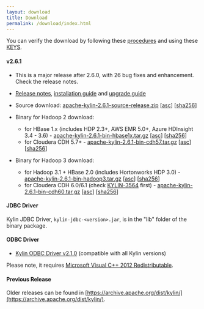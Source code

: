 ```yaml
---
layout: download
title: Download
permalink: /download/index.html
---
```


You can verify the download by following these [procedures](https://www.apache.org/info/verification.html) and using these [KEYS](https://www.apache.org/dist/kylin/KEYS).

#### v2.6.1
- This is a major release after 2.6.0, with 26 bug fixes and enhancement. Check the release notes.
- [Release notes](/docs/release_notes.html), [installation guide](/docs/install/index.html) and [upgrade guide](/docs/howto/howto_upgrade.html)
- Source download: [apache-kylin-2.6.1-source-release.zip](https://www.apache.org/dyn/closer.cgi/kylin/apache-kylin-2.6.1/apache-kylin-2.6.1-source-release.zip) \[[asc](https://www.apache.org/dist/kylin/apache-kylin-2.6.1/apache-kylin-2.6.1-source-release.zip.asc)\] \[[sha256](https://www.apache.org/dist/kylin/apache-kylin-2.6.1/apache-kylin-2.6.1-source-release.zip.sha256)\]
- Binary for Hadoop 2 download:
  - for HBase 1.x (includes HDP 2.3+, AWS EMR 5.0+, Azure HDInsight 3.4 - 3.6) - [apache-kylin-2.6.1-bin-hbase1x.tar.gz](https://www.apache.org/dyn/closer.cgi/kylin/apache-kylin-2.6.1/apache-kylin-2.6.1-bin-hbase1x.tar.gz) \[[asc](https://www.apache.org/dist/kylin/apache-kylin-2.6.1/apache-kylin-2.6.1-bin-hbase1x.tar.gz.asc)\] \[[sha256](https://www.apache.org/dist/kylin/apache-kylin-2.6.1/apache-kylin-2.6.1-bin-hbase1x.tar.gz.sha256)\]
  - for Cloudera CDH 5.7+ - [apache-kylin-2.6.1-bin-cdh57.tar.gz](https://www.apache.org/dyn/closer.cgi/kylin/apache-kylin-2.6.1/apache-kylin-2.6.1-bin-cdh57.tar.gz) \[[asc](https://www.apache.org/dist/kylin/apache-kylin-2.6.1/apache-kylin-2.6.1-bin-cdh57.tar.gz.asc)\] \[[sha256](https://www.apache.org/dist/kylin/apache-kylin-2.6.1/apache-kylin-2.6.1-bin-cdh57.tar.gz.sha256)\]

- Binary for Hadoop 3 download:
  - for Hadoop 3.1 + HBase 2.0 (includes Hortonworks HDP 3.0) - [apache-kylin-2.6.1-bin-hadoop3.tar.gz](https://www.apache.org/dyn/closer.cgi/kylin/apache-kylin-2.6.1/apache-kylin-2.6.1-bin-hadoop3.tar.gz) \[[asc](https://www.apache.org/dist/kylin/apache-kylin-2.6.1/apache-kylin-2.6.1-bin-hadoop3.tar.gz.asc)\] \[[sha256](https://www.apache.org/dist/kylin/apache-kylin-2.6.1/apache-kylin-2.6.1-bin-hadoop3.tar.gz.sha256)\]
  - for Cloudera CDH 6.0/6.1 (check [KYLIN-3564](https://issues.apache.org/jira/browse/KYLIN-3564) first) - [apache-kylin-2.6.1-bin-cdh60.tar.gz](https://www.apache.org/dyn/closer.cgi/kylin/apache-kylin-2.6.1/apache-kylin-2.6.1-bin-cdh60.tar.gz) \[[asc](https://www.apache.org/dist/kylin/apache-kylin-2.6.1/apache-kylin-2.6.1-bin-cdh60.tar.gz.asc)\] \[[sha256](https://www.apache.org/dist/kylin/apache-kylin-2.6.1/apache-kylin-2.6.1-bin-cdh60.tar.gz.sha256)\]

#### JDBC Driver

Kylin JDBC Driver, `kylin-jdbc-<version>.jar`, is in the "lib" folder of the binary package.

#### ODBC Driver

* [Kylin ODBC Driver v2.1.0](http://kylin.apache.org/download/KylinODBCDriver-2.1.0.zip) (compatible with all Kylin versions)

Please note, it requires [Microsoft Visual C++ 2012 Redistributable](http://www.microsoft.com/en-us/download/details.aspx?id=30679). 

#### Previous Release

Older releases can be found in [https://archive.apache.org/dist/kylin/](https://archive.apache.org/dist/kylin/).
